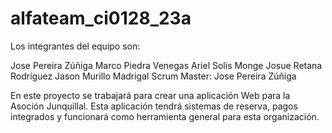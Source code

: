 # alfateam_ci0128_23a

Los integrantes del equipo son: 

Jose Pereira Zúñiga
Marco Piedra Venegas
Ariel Solis Monge
Josue Retana Rodríguez
Jason Murillo Madrigal
Scrum Master: Jose Pereira Zúñiga



En este proyecto se trabajará para crear una aplicación Web para la Asoción Junquillal.
Esta aplicación tendrá sistemas de reserva, pagos integrados y funcionará como herramienta general para esta organización.
